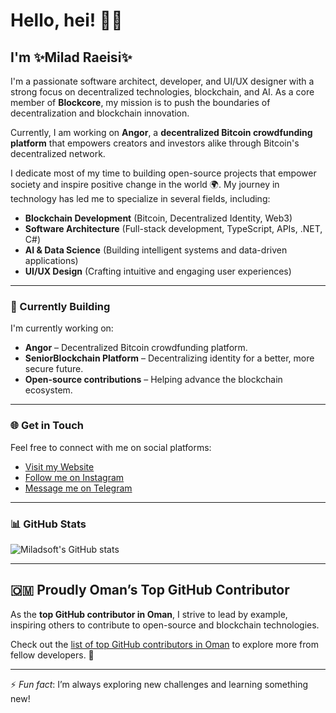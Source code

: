 # Hello, hei! 💛🖤

## I'm ✨**Milad Raeisi**✨

I'm a passionate software architect, developer, and UI/UX designer with a strong focus on decentralized technologies, blockchain, and AI. As a core member of **Blockcore**, my mission is to push the boundaries of decentralization and blockchain innovation.

Currently, I am working on **Angor**, a **decentralized Bitcoin crowdfunding platform** that empowers creators and investors alike through Bitcoin's decentralized network.

I dedicate most of my time to building open-source projects that empower society and inspire positive change in the world 🌍. My journey in technology has led me to specialize in several fields, including:

- **Blockchain Development** (Bitcoin, Decentralized Identity, Web3)
- **Software Architecture** (Full-stack development, TypeScript, APIs, .NET, C#)
- **AI & Data Science** (Building intelligent systems and data-driven applications)
- **UI/UX Design** (Crafting intuitive and engaging user experiences)

---

### 🔨 Currently Building
I'm currently working on:
- **Angor** – Decentralized Bitcoin crowdfunding platform.
- **SeniorBlockchain Platform** – Decentralizing identity for a better, more secure future.
- **Open-source contributions** – Helping advance the blockchain ecosystem.

---

### 🌐 Get in Touch
Feel free to connect with me on social platforms:
- [Visit my Website](https://miladraeisi.com)
- [Follow me on Instagram](https://instagram.com/milad._.raeisi)
- [Message me on Telegram](https://t.me/miladsoft)

---

### 📊 GitHub Stats
![Miladsoft's GitHub stats](https://github-readme-stats.vercel.app/api?username=Miladsoft&count_private=true&theme=dark)

---

## 🇴🇲 Proudly Oman’s Top GitHub Contributor
As the **top GitHub contributor in Oman**, I strive to lead by example, inspiring others to contribute to open-source and blockchain technologies.

Check out the [list of top GitHub contributors in Oman](https://github.com/gayanvoice/top-github-users/blob/main/markdown/public_contributions/oman.md) to explore more from fellow developers. 🎉

---

⚡ *Fun fact*: I’m always exploring new challenges and learning something new!
